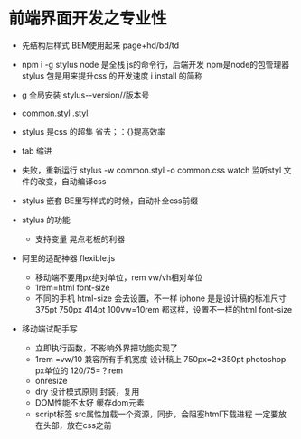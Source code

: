 # 前端界面开发之专业性


- 先结构后样式
BEM使用起来
page+hd/bd/td

- npm i -g stylus
node 是全栈 js的命令行，后端开发
npm是node的包管理器
stylus 包是用来提升css 的开发速度
i  install 的简称
- g 全局安装
stylus--version//版本号

- common.styl  .styl
- stylus 是css 的超集 省去；：{}提高效率
- tab 缩进
- 失败，重新运行 stylus -w common.styl -o common.css
watch 监听styl 文件的改变，自动编译css
- stylus 嵌套
    BE里写样式的时候，自动补全css前缀

- stylus 的功能
   - 支持变量
     晃点老板的利器
- 阿里的适配神器  flexible.js
   - 移动端不要用px绝对单位，rem vw/vh相对单位
   - 1rem=html font-size
   - 不同的手机 html-size 会去设置，不一样
   iphone 是是设计稿的标准尺寸   375pt 750px   414pt
   100vw=10rem  都这样，设置不一样的html font-size

- 移动端试配手写
    - 立即执行函数，不影响外界把功能实现了
    - 1rem =vw/10 兼容所有手机宽度
    设计稿上 750px=2*350pt  photoshop px单位的
    120/75=？rem
    - onresize
    - dry 设计模式原则  封装，复用
    - DOM性能不太好 缓存dom元素
    - script标签 src属性加载一个资源，同步，会阻塞html下载进程 一定要放在头部，放在css之前


